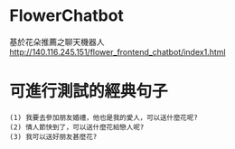 # FlowerChatbot
基於花朵推薦之聊天機器人 </br>
http://140.116.245.151/flower_frontend_chatbot/index1.html

# 可進行測試的經典句子
```
(1) 我要去參加朋友婚禮，他也是我的愛人，可以送什麼花呢?
(2) 情人節快到了，可以送什麼花給戀人呢?
(3) 我可以送好朋友甚麼花?
```
